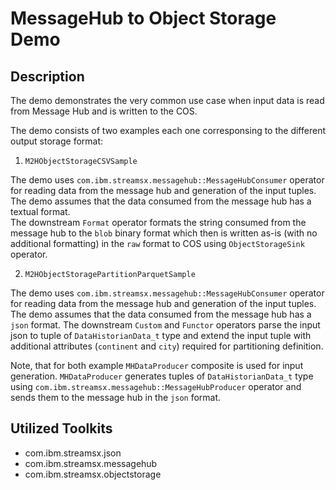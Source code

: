 # MessageHub to Object Storage Demo

## Description
The demo demonstrates the very common use case when input
data is read from Message Hub and is written to the COS.

The demo consists of two examples each one corresponsing to the different
output storage format:

1. `M2HObjectStorageCSVSample`

The demo uses `com.ibm.streamsx.messagehub::MessageHubConsumer`
operator for reading data from the message hub and generation
of the input tuples. The demo assumes that the data consumed from the message
hub has a textual format.  
The downstream `Format` operator formats the string consumed from the message
hub to the `blob` binary format which then is written as-is (with no additional formatting)
in the `raw` format to COS using `ObjectStorageSink` operator.

2. `M2HObjectStoragePartitionParquetSample`

The demo uses `com.ibm.streamsx.messagehub::MessageHubConsumer`
operator for reading data from the message hub and generation
of the input tuples. The demo assumes that the data consumed from the message
hub has a `json` format. The downstream `Custom` and `Functor` operators parse 
the input json to tuple of `DataHistorianData_t` type and extend the input tuple 
with additional attributes (`continent` and `city`) required for partitioning definition.

Note, that for both example `MHDataProducer` composite is used for input generation.
`MHDataProducer` generates tuples of `DataHistorianData_t` type using 
`com.ibm.streamsx.messagehub::MessageHubProducer` operator and sends them
to the message hub in the `json` format.

## Utilized Toolkits
 - com.ibm.streamsx.json
 - com.ibm.streamsx.messagehub
 - com.ibm.streamsx.objectstorage